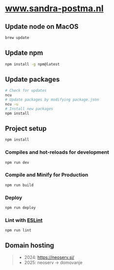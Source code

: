 # www.sandra-postma.nl

## Update node on MacOS
```sh
brew update
```

## Update npm
```sh
npm install -g npm@latest
```

## Update packages
```sh
# Check for updates
ncu
# Update packages by modifying package.json
ncu -u
# Install new packages
npm install
```

## Project setup
```sh
npm install
```

### Compiles and hot-reloads for development
```sh
npm run dev
```

### Compile and Minify for Production

```sh
npm run build
```

### Deploy
```sh
npm run deploy
```

### Lint with [ESLint](https://eslint.org/)

```sh
npm run lint
```

## Domain hosting
>- 2024: https://neoserv.si/
>- 2025: neoserv -> domovanje

